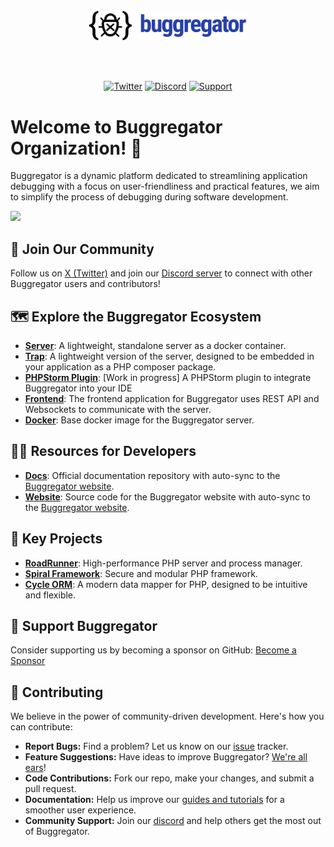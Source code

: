 <div align="center">
    <br>
    <a href="https://cycle-orm.dev" target="_blank">
        <picture>
            <source media="(prefers-color-scheme: dark)" srcset="https://github.com/buggregator/.github/blob/master/logo/logo-dark-theme.svg?raw=true">
            <img width="50%" align="center" src="https://github.com/buggregator/.github/blob/master/logo/logo-light-theme.svg?raw=true" alt="CycleORM Logo">
        </picture>
    </a>
    <br>
    <br>
</div>

<br>
<br>

<div align="center">

[![Twitter](https://img.shields.io/badge/-Follow-black?style=flat-square&logo=X)](https://x.com/intent/follow?screen_name=buggregator)
[![Discord](https://img.shields.io/discord/1172942458598985738?style=flat-square&logo=discord&labelColor=7289d9&logoColor=white&color=39456d)](https://discord.gg/vDsCD3EKUB)
[![Support](https://img.shields.io/static/v1?style=flat-square&label=Support&message=%E2%9D%A4&logo=GitHub&color=%23fe4e86)](https://github.com/sponsors/buggregator)

</div>

# Welcome to Buggregator Organization! 👋

Buggregator is a dynamic platform dedicated to streamlining application debugging with a focus on user-friendliness and
practical features, we aim to simplify the process of debugging during software development.

<img src="https://github.com/buggregator/.github/assets/773481/24981ab5-510a-453c-a3c5-8a6f5e7bf358">

## 💬 Join Our Community

Follow us on [X (Twitter)](https://x.com/intent/follow?screen_name=buggregator) and join
our [Discord server](https://discord.gg/vDsCD3EKUB) to connect with other Buggregator users and contributors!

## 🗺️ Explore the Buggregator Ecosystem

- [**Server**](https://github.com/buggregator/server): A lightweight, standalone server as a docker container.
- [**Trap**](https://github.com/buggregator/trap): A lightweight version of the server, designed to be embedded in your application as a PHP composer package.
- [**PHPStorm Plugin**](https://github.com/buggregator/phpstorm-plugin): [Work in progress] A PHPStorm plugin to integrate Buggregator into your IDE
- [**Frontend**](https://github.com/buggregator/frontend): The frontend application for Buggregator uses REST API and Websockets to communicate with the server.
- [**Docker**](https://github.com/buggregator/docker): Base docker image for the Buggregator server.

## 👩‍💻 Resources for Developers
- [**Docs**](https://github.com/buggregator/docs): Official documentation repository with auto-sync to
  the [Buggregator website](https://docs.buggregator.dev).
- [**Website**](https://github.com/buggregator/buggregator.dev): Source code for the Buggregator website with auto-sync to the [Buggregator website](https://buggregator.dev).

## 🚀 Key Projects

- [**RoadRunner**](https://roadrunner.dev/): High-performance PHP server and process manager.
- [**Spiral Framework**](https://spiral.dev/): Secure and modular PHP framework.
- [**Cycle ORM**](https://cycle-orm.dev/): A modern data mapper for PHP, designed to be intuitive and flexible.
 
## 🤗 Support Buggregator

Consider supporting us by becoming a sponsor on GitHub: [Become a Sponsor](https://github.com/sponsors/buggregator)

## 🌈 **Contributing**

We believe in the power of community-driven development. Here's how you can contribute:

- **Report Bugs:**  Find a problem? Let us know on our [issue](https://github.com/buggregator/server/issues/newhttps://github.com/buggregator/server/issues/new) tracker.
- **Feature Suggestions:** Have ideas to improve
  Buggregator? [We're all ears](https://github.com/buggregator/server/issues)!
- **Code Contributions:** Fork our repo, make your changes, and submit a pull request.
- **Documentation:** Help us improve our [guides and tutorials](https://github.com/buggregator/docs/tree/master/docs)
  for a smoother user experience.
- **Community Support:** Join our [discord](https://discord.gg/vDsCD3EKUB) and help others get the most out of Buggregator.